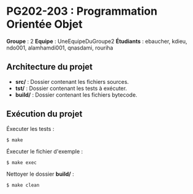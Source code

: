 # PG202-203 : Programmation Orientée Objet

**Groupe** : 2
**Equipe** : UneEquipeDuGroupe2
**Étudiants** : ebaucher, kdieu, ndo001, alamhamdi001, qnasdami, rouriha

## Architecture du projet

- **src/**   : Dossier contenant les fichiers sources.
- **tst/**   : Dossier contenant les tests à exécuter.
- **build/** : Dossier contenant les fichiers bytecode. 

## Exécution du projet

Éxecuter les tests :
```
$ make
```

Éxecuter le fichier d'exemple :
```
$ make exec
```

Nettoyer le dossier **build/** :
```
$ make clean
```
